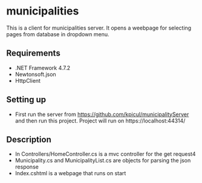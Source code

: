 # municipalities
This is a client for municipalities server. It opens a weebpage for selecting pages from database in dropdown menu.

## Requirements
* .NET Framework 4.7.2
* Newtonsoft.json
* HttpClient

## Setting up 
* First run the server from https://github.com/kpicul/municipalityServer and then run this project. 
Project will run on https://localhost:44314/

## Description
* In Controllers/HomeController.cs is a mvc controller for the get request4
* Municipality.cs and MunicipalityList.cs are objects for parsing the json response
* Index.cshtml is a webpage that runs on start
